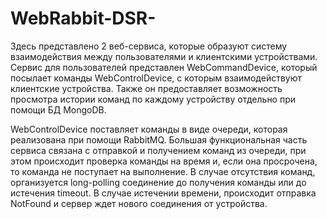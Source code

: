 # WebRabbit-DSR-
Здесь представлено 2 веб-сервиса, которые образуют систему взаимодействия между пользователями и клиентскими устройствами.
Сервис для пользователей представлен WebCommandDevice, который посылает команды WebControlDevice, с которым взаимодействуют клиентские устройства.
Также он предоставляет возможность просмотра истории команд по каждому устройству отдельно при помощи БД MongoDB.

WebControlDevice поставляет команды в виде очереди, которая реализована при помощи RabbitMQ. Большая функциональная часть сервиса связана
с отправкой и получением команд из очереди, при этом происходит проверка команды на время и, если она просрочена, то команда не поступает на выполнение. В случае отсутствия команд, организуется long-polling соединение до получения команды или до истечения timeout. В случае истечении времени, происходит отправка NotFound и сервер ждет нового соединения от устройства.

